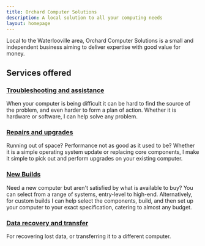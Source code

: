 ```yaml
---
title: Orchard Computer Solutions
description: A local solution to all your computing needs
layout: homepage
---
```


Local to the Waterlooville area, Orchard Computer Solutions is a small and independent business aiming to deliver expertise with good value for money.

## Services offered

### [Troubleshooting and assistance](./troubleshooting/)

When your computer is being difficult it can be hard to find the source of the problem, and even harder to form a plan of action. Whether it is hardware or software, I can help solve any problem.

### [Repairs and upgrades](./repairsandupgrades/)

Running out of space? Performance not as good as it used to be? Whether it is a simple operating system update or replacing core components, I make it simple to pick out and perform upgrades on your existing computer.

### [New Builds](./newbuilds/)

Need a new computer but aren't satisfied by what is available to buy? You can select from a range of systems, entry-level to high-end. Alternatively, for custom builds I can help select the components, build, and then set up your computer to your exact specification, catering to almost any budget.

### [Data recovery and transfer](./data/)

For recovering lost data, or transferring it to a different computer.